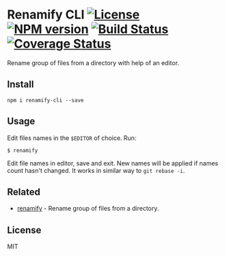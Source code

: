 # Renamify CLI [![License][LicenseIMGURL]][LicenseURL] [![NPM version][NPMIMGURL]][NPMURL] [![Build Status][BuildStatusIMGURL]][BuildStatusURL] [![Coverage Status][CoverageIMGURL]][CoverageURL]

[BuildStatusURL]: https://github.com/coderaiser/node-renamify-cli/actions?query=workflow%3A%22Node+CI%22 "Build Status"
[BuildStatusIMGURL]: https://github.com/coderaiser/node-renamify-cli/workflows/Node%20CI/badge.svg
[NPMIMGURL]: https://img.shields.io/npm/v/renamify-cli.svg?style=flat
[LicenseIMGURL]: https://img.shields.io/badge/license-MIT-317BF9.svg?style=flat
[NPMURL]: https://npmjs.org/package/renamify-cli "npm"
[LicenseURL]: https://tldrlegal.com/license/mit-license "MIT License"
[CoverageURL]: https://coveralls.io/github/coderaiser/node-renamify-cli?branch=master
[CoverageIMGURL]: https://coveralls.io/repos/coderaiser/node-renamify-cli/badge.svg?branch=master&service=github

Rename group of files from a directory with help of an editor.

## Install

`npm i renamify-cli --save`

## Usage

Edit files names in the `$EDITOR` of choice. Run:

```
$ renamify
```

Edit file names in editor, save and exit. New names will be applied if names count hasn't changed.
It works in similar way to `git rebase -i`.

## Related

- [renamify](https://github.com/coderaiser/node-renamify "renamify") - Rename group of files from a directory.

## License

MIT
